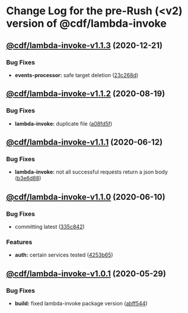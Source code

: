 # Change Log for the pre-Rush (<v2) version of @cdf/lambda-invoke

## [@cdf/lambda-invoke-v1.1.3](@cdf/lambda-invoke-v1.1.2...@cdf/lambda-invoke-v1.1.3) (2020-12-21)


### Bug Fixes

* **events-processor:** safe target deletion ([23c268d](23c268d1ca40e1b53c8d371f8fb22d0bf34c885f))


## [@cdf/lambda-invoke-v1.1.2](@cdf/lambda-invoke-v1.1.1...@cdf/lambda-invoke-v1.1.2) (2020-08-19)


### Bug Fixes

* **lambda-invoke:** duplicate file ([a08fd5f](a08fd5f54ddebccc47363fdbf7c5763b152c27b4))

## [@cdf/lambda-invoke-v1.1.1](@cdf/lambda-invoke-v1.1.0...@cdf/lambda-invoke-v1.1.1) (2020-06-12)


### Bug Fixes

* **lambda-invoke:** not all successful requests return a json body ([b3e6d88](b3e6d88ebd7471cf084e9d72c41a3103506318cb))

## [@cdf/lambda-invoke-v1.1.0](@cdf/lambda-invoke-v1.0.1...@cdf/lambda-invoke-v1.1.0) (2020-06-10)


### Bug Fixes

* committing latest ([335c842](335c84223ab2a860c52766559b220170a64c7c17))


### Features

* **auth:** certain services tested ([4253b65](4253b65750e52dd962a3a42dde05626044bb79cc))

## [@cdf/lambda-invoke-v1.0.1](@cdf/lambda-invoke-v1.0.0...@cdf/lambda-invoke-v1.0.1) (2020-05-29)


### Bug Fixes

* **build:** fixed lambda-invoke package version ([abff544](abff544c7140d15b346726b72935173b0506ad01))